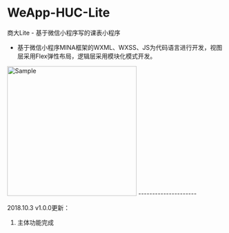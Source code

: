 # WeApp-HUC-Lite

商大Lite - 基于微信小程序写的课表小程序
 - 基于微信小程序MINA框架的WXML、WXSS、JS为代码语言进行开发，视图层采用Flex弹性布局，逻辑层采用模块化模式开发。
 <img src="https://wechat.inwang.net/weapp.jpg" alt="Sample"  width="300" height="300">
--------------------- 

2018.10.3 v1.0.0更新：

 1. 主体功能完成